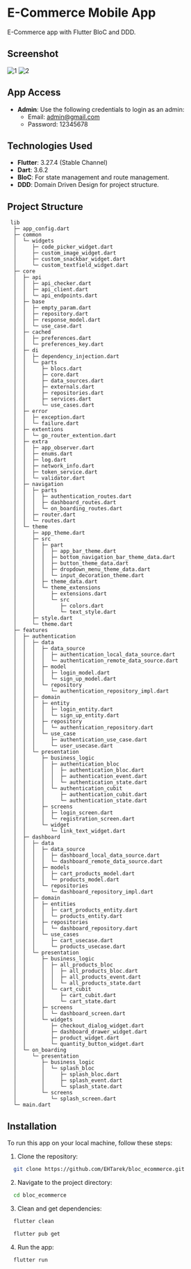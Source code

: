 # E-Commerce Mobile App

E-Commerce app with Flutter BloC and DDD.

## Screenshot

![1](https://res.cloudinary.com/dp3tzm2wz/image/upload/v1739746757/1_vtmlel.jpg)
![2](https://res.cloudinary.com/dp3tzm2wz/image/upload/v1739746757/2_lchzrq.jpg)

## App Access

- **Admin**: Use the following credentials to login as an admin:
    - Email: admin@gmail.com
    - Password: 12345678

## Technologies Used

- **Flutter**: 3.27.4 (Stable Channel)
- **Dart**: 3.6.2
- **BloC**: For state management and route management.
- **DDD**: Domain Driven Design for project structure.

## Project Structure
```
 lib
  ├─ app_config.dart
  ├─ common
  │  └─ widgets
  │     ├─ code_picker_widget.dart
  │     ├─ custom_image_widget.dart
  │     ├─ custom_snackbar_widget.dart
  │     └─ custom_textfield_widget.dart
  ├─ core
  │  ├─ api
  │  │  ├─ api_checker.dart
  │  │  ├─ api_client.dart
  │  │  └─ api_endpoints.dart
  │  ├─ base
  │  │  ├─ empty_param.dart
  │  │  ├─ repository.dart
  │  │  ├─ response_model.dart
  │  │  └─ use_case.dart
  │  ├─ cached
  │  │  ├─ preferences.dart
  │  │  └─ preferences_key.dart
  │  ├─ di
  │  │  ├─ dependency_injection.dart
  │  │  └─ parts
  │  │     ├─ blocs.dart
  │  │     ├─ core.dart
  │  │     ├─ data_sources.dart
  │  │     ├─ externals.dart
  │  │     ├─ repositories.dart
  │  │     ├─ services.dart
  │  │     └─ use_cases.dart
  │  ├─ error
  │  │  ├─ exception.dart
  │  │  └─ failure.dart
  │  ├─ extentions
  │  │  └─ go_router_extention.dart
  │  ├─ extra
  │  │  ├─ app_observer.dart
  │  │  ├─ enums.dart
  │  │  ├─ log.dart
  │  │  ├─ network_info.dart
  │  │  ├─ token_service.dart
  │  │  └─ validator.dart
  │  ├─ navigation
  │  │  ├─ parts
  │  │  │  ├─ authentication_routes.dart
  │  │  │  ├─ dashboard_routes.dart
  │  │  │  └─ on_boarding_routes.dart
  │  │  ├─ router.dart
  │  │  └─ routes.dart
  │  └─ theme
  │     ├─ app_theme.dart
  │     ├─ src
  │     │  ├─ part
  │     │  │  ├─ app_bar_theme.dart
  │     │  │  ├─ bottom_navigation_bar_theme_data.dart
  │     │  │  ├─ button_theme_data.dart
  │     │  │  ├─ dropdown_menu_theme_data.dart
  │     │  │  └─ input_decoration_theme.dart
  │     │  ├─ theme_data.dart
  │     │  └─ theme_extensions
  │     │     ├─ extensions.dart
  │     │     └─ src
  │     │        ├─ colors.dart
  │     │        └─ text_style.dart
  │     ├─ style.dart
  │     └─ theme.dart
  ├─ features
  │  ├─ authentication
  │  │  ├─ data
  │  │  │  ├─ data_source
  │  │  │  │  ├─ authentication_local_data_source.dart
  │  │  │  │  └─ authentication_remote_data_source.dart
  │  │  │  ├─ model
  │  │  │  │  ├─ login_model.dart
  │  │  │  │  └─ sign_up_model.dart
  │  │  │  └─ repository
  │  │  │     └─ authentication_repository_impl.dart
  │  │  ├─ domain
  │  │  │  ├─ entity
  │  │  │  │  ├─ login_entity.dart
  │  │  │  │  └─ sign_up_entity.dart
  │  │  │  ├─ repository
  │  │  │  │  └─ authentication_repository.dart
  │  │  │  └─ use_case
  │  │  │     ├─ authentication_use_case.dart
  │  │  │     └─ user_usecase.dart
  │  │  └─ presentation
  │  │     ├─ business_logic
  │  │     │  ├─ authentication_bloc
  │  │     │  │  ├─ authentication_bloc.dart
  │  │     │  │  ├─ authentication_event.dart
  │  │     │  │  └─ authentication_state.dart
  │  │     │  └─ authentication_cubit
  │  │     │     ├─ authentication_cubit.dart
  │  │     │     └─ authentication_state.dart
  │  │     ├─ screens
  │  │     │  ├─ login_screen.dart
  │  │     │  └─ registration_screen.dart
  │  │     └─ widget
  │  │        └─ link_text_widget.dart
  │  ├─ dashboard
  │  │  ├─ data
  │  │  │  ├─ data_source
  │  │  │  │  ├─ dashboard_local_data_source.dart
  │  │  │  │  └─ dashboard_remote_data_source.dart
  │  │  │  ├─ models
  │  │  │  │  ├─ cart_products_model.dart
  │  │  │  │  └─ products_model.dart
  │  │  │  └─ repositories
  │  │  │     └─ dashboard_repository_impl.dart
  │  │  ├─ domain
  │  │  │  ├─ entities
  │  │  │  │  ├─ cart_products_entity.dart
  │  │  │  │  └─ products_entity.dart
  │  │  │  ├─ repositories
  │  │  │  │  └─ dashboard_repository.dart
  │  │  │  └─ use_cases
  │  │  │     ├─ cart_usecase.dart
  │  │  │     └─ products_usecase.dart
  │  │  └─ presentation
  │  │     ├─ business_logic
  │  │     │  ├─ all_products_bloc
  │  │     │  │  ├─ all_products_bloc.dart
  │  │     │  │  ├─ all_products_event.dart
  │  │     │  │  └─ all_products_state.dart
  │  │     │  └─ cart_cubit
  │  │     │     ├─ cart_cubit.dart
  │  │     │     └─ cart_state.dart
  │  │     ├─ screens
  │  │     │  └─ dashboard_screen.dart
  │  │     └─ widgets
  │  │        ├─ checkout_dialog_widget.dart
  │  │        ├─ dashboard_drawer_widget.dart
  │  │        ├─ product_widget.dart
  │  │        └─ quantity_button_widget.dart
  │  └─ on_boarding
  │     └─ presentation
  │        ├─ business_logic
  │        │  └─ splash_bloc
  │        │     ├─ splash_bloc.dart
  │        │     ├─ splash_event.dart
  │        │     └─ splash_state.dart
  │        └─ screens
  │           └─ splash_screen.dart
  └─ main.dart
```

## Installation

To run this app on your local machine, follow these steps:

1. Clone the repository:
```bash
  git clone https://github.com/EHTarek/bloc_ecommerce.git
```
2. Navigate to the project directory:
```bash
  cd bloc_ecommerce
```
3. Clean and get dependencies:
```bash
  flutter clean
```
```bash
  flutter pub get
```
4. Run the app:
```bash
  flutter run
```
